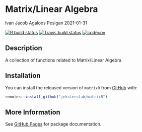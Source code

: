 Matrix/Linear Algebra
================
Ivan Jacob Agaloos Pesigan
2021-01-31

<!-- README.md is generated from README.Rmd. Please edit that file -->
<!-- badges: start -->

[![R build
status](https://github.com/jeksterslab/matrixR/workflows/R-CMD-check/badge.svg?branch=master)](https://github.com/jeksterslab/matrixR/actions?workflow=R-CMD-check)
[![Travis build
status](https://travis-ci.com/jeksterslab/matrixR.svg?branch=master)](https://travis-ci.com/jeksterslab/matrixR)
[![codecov](https://codecov.io/github/jeksterslab/matrixR/branch/master/graphs/badge.svg)](https://codecov.io/github/jeksterslab/matrixR)
<!-- badges: end -->

## Description

A collection of functions related to Matrix/Linear Algebra.

## Installation

You can install the released version of `matrixR` from
[GitHub](https://github.com/jeksterslab/matrixR) with:

``` r
remotes::install_github("jeksterslab/matrixR")
```

## More Information

See [GitHub Pages](https://jeksterslab.github.io/matrixR/index.html) for
package documentation.

